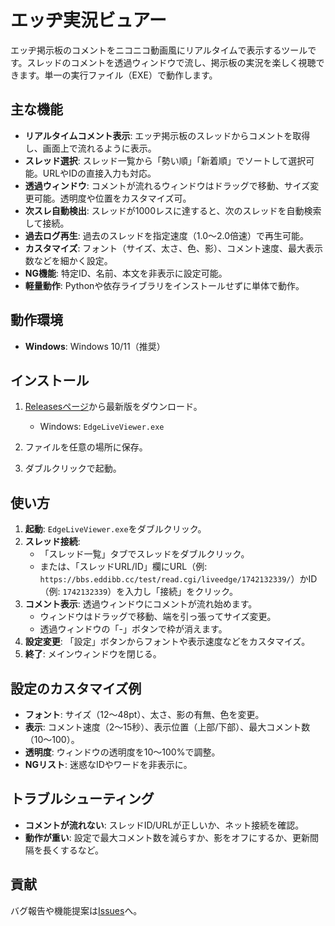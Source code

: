 # エッヂ実況ビュアー

エッヂ掲示板のコメントをニコニコ動画風にリアルタイムで表示するツールです。スレッドのコメントを透過ウィンドウで流し、掲示板の実況を楽しく視聴できます。単一の実行ファイル（EXE）で動作します。

## 主な機能
- **リアルタイムコメント表示**: エッヂ掲示板のスレッドからコメントを取得し、画面上で流れるように表示。
- **スレッド選択**: スレッド一覧から「勢い順」「新着順」でソートして選択可能。URLやIDの直接入力も対応。
- **透過ウィンドウ**: コメントが流れるウィンドウはドラッグで移動、サイズ変更可能。透明度や位置をカスタマイズ可。
- **次スレ自動検出**: スレッドが1000レスに達すると、次のスレッドを自動検索して接続。
- **過去ログ再生**: 過去のスレッドを指定速度（1.0〜2.0倍速）で再生可能。
- **カスタマイズ**: フォント（サイズ、太さ、色、影）、コメント速度、最大表示数などを細かく設定。
- **NG機能**: 特定ID、名前、本文を非表示に設定可能。
- **軽量動作**: Pythonや依存ライブラリをインストールせずに単体で動作。

## 動作環境
- **Windows**: Windows 10/11（推奨）

## インストール
1. [Releasesページ](https://github.com/LuraZapQix/EdgeLiveViewer/releases)から最新版をダウンロード。
   - Windows: `EdgeLiveViewer.exe`
   
2. ファイルを任意の場所に保存。
3. ダブルクリックで起動。

## 使い方
1. **起動**: `EdgeLiveViewer.exe`をダブルクリック。
2. **スレッド接続**:
   - 「スレッド一覧」タブでスレッドをダブルクリック。
   - または、「スレッドURL/ID」欄にURL（例: `https://bbs.eddibb.cc/test/read.cgi/liveedge/1742132339/`）かID（例: `1742132339`）を入力し「接続」をクリック。
3. **コメント表示**: 透過ウィンドウにコメントが流れ始めます。
   - ウィンドウはドラッグで移動、端を引っ張ってサイズ変更。
   - 透過ウィンドウの「-」ボタンで枠が消えます。
4. **設定変更**: 「設定」ボタンからフォントや表示速度などをカスタマイズ。
5. **終了**: メインウィンドウを閉じる。

## 設定のカスタマイズ例
- **フォント**: サイズ（12〜48pt）、太さ、影の有無、色を変更。
- **表示**: コメント速度（2〜15秒）、表示位置（上部/下部）、最大コメント数（10〜100）。
- **透明度**: ウィンドウの透明度を10〜100%で調整。
- **NGリスト**: 迷惑なIDやワードを非表示に。

## トラブルシューティング
- **コメントが流れない**: スレッドID/URLが正しいか、ネット接続を確認。
- **動作が重い**: 設定で最大コメント数を減らすか、影をオフにするか、更新間隔を長くするなど。

## 貢献
バグ報告や機能提案は[Issues](https://github.com/LuraZapQix/EdgeLiveViewer/issues)へ。
